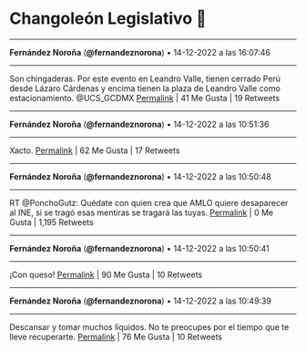 # Changoleón Legislativo 🙈
*****
**Fernández Noroña** (**@fernandeznorona**) • 14-12-2022 a las 16:07:46
*****
Son chingaderas. Por este evento en Leandro Valle, tienen cerrado Perú desde Lázaro Cárdenas y encima tienen la plaza de Leandro Valle como estacionamiento. ⁦@UCS_GCDMX⁩
[Permalink](https://twitter.com/fernandeznorona/status/1603179975309332480) | 41 Me Gusta | 19 Retweets
*****
**Fernández Noroña** (**@fernandeznorona**) • 14-12-2022 a las 10:51:36
*****
Xacto.
[Permalink](https://twitter.com/fernandeznorona/status/1603100410562109440) | 62 Me Gusta | 17 Retweets
*****
**Fernández Noroña** (**@fernandeznorona**) • 14-12-2022 a las 10:50:48
*****
RT @PonchoGutz: Quédate con quien crea que AMLO quiere desaparecer al INE, si se tragó esas mentiras se tragará las tuyas.
[Permalink](https://twitter.com/fernandeznorona/status/1603100206840438785) | 0 Me Gusta | 1,195 Retweets
*****
**Fernández Noroña** (**@fernandeznorona**) • 14-12-2022 a las 10:50:41
*****
¡Con queso!
[Permalink](https://twitter.com/fernandeznorona/status/1603100178193448960) | 90 Me Gusta | 10 Retweets
*****
**Fernández Noroña** (**@fernandeznorona**) • 14-12-2022 a las 10:49:39
*****
Descansar y tomar muchos líquidos. No te preocupes por el tiempo que te lleve recuperarte.
[Permalink](https://twitter.com/fernandeznorona/status/1603099917500780548) | 76 Me Gusta | 10 Retweets
